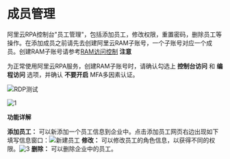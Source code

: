 成员管理 
=========================



阿里云RPA控制台"员工管理"，包括添加员工，修改权限，重置密码，删除员工等操作。在添加成员之前请先去创建阿里云RAM子账号，一个子账号对应一个成员。创建RAM子账号请参考[RAM访问控制](https://help.aliyun.com/document_detail/28637.html)
**注意**

为正常使用阿里云RPA服务，创建RAM子账号时，请确认勾选上 **控制台访问** 和 **编程访问** 选项，并确认 **不要开启** MFA多因素认证。

![RDP测试](https://static-aliyun-doc.oss-accelerate.aliyuncs.com/assets/img/zh-CN/2806941261/p275683.png)

![1](https://static-aliyun-doc.oss-accelerate.aliyuncs.com/assets/img/zh-CN/3806941261/p270663.png)

**功能详解** 

**添加员工：** 可以新添加一个员工信息到企业中。点击添加员工网页右边出现如下填写信息窗口：![新建员工](https://static-aliyun-doc.oss-accelerate.aliyuncs.com/assets/img/zh-CN/3806941261/p270664.png) **修改：** 可以修改员工的角色信息，以获得不同的权限。![3](https://static-aliyun-doc.oss-accelerate.aliyuncs.com/assets/img/zh-CN/3806941261/p270665.png) **删除：** 可以删除企业中的员工。
